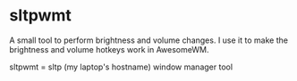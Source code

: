 # sltpwmt

A small tool to perform brightness and volume changes. I use it to make the brightness and volume hotkeys work in AwesomeWM.

sltpwmt = sltp (my laptop's hostname) window manager tool
